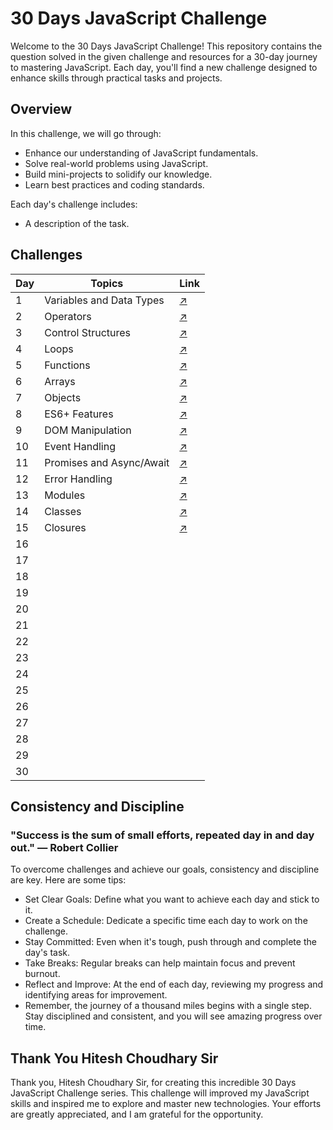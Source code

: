 # 30 Days JavaScript Challenge

Welcome to the 30 Days JavaScript Challenge! This repository contains the question solved in the given challenge and resources for a 30-day journey to mastering JavaScript. Each day, you'll find a new challenge designed to enhance skills through practical tasks and projects.

## Overview

In this challenge, we will go through:
- Enhance our understanding of JavaScript fundamentals.
- Solve real-world problems using JavaScript.
- Build mini-projects to solidify our knowledge.
- Learn best practices and coding standards.

Each day's challenge includes:
- A description of the task.

## Challenges

| Day   | Topics                  | Link                                                                                                                                    |
| ---   | ----------------------- |  --------------------------------                                                                                                       |
| 1     | Variables and Data Types|  [↗️](https://github.com/Mohit-Kucheriya/30Days_JavaScript_Challenge_/blob/2d4d47981bcf68317830a513bb433d34e0f47229/Day1/script.js)    |
| 2     | Operators               |  [↗️](https://github.com/Mohit-Kucheriya/30Days_JavaScript_Challenge_/blob/4a5d520b35bb6cfacb9cbb175bb707ff0cb197b0/Day2/script.js)    |  
| 3     | Control Structures      |  [↗️](https://github.com/Mohit-Kucheriya/30Days_JavaScript_Challenge_/blob/4a5d520b35bb6cfacb9cbb175bb707ff0cb197b0/Day3/script.js)    |
| 4     | Loops                   |  [↗️](https://github.com/Mohit-Kucheriya/30Days_JavaScript_Challenge_/blob/4a5d520b35bb6cfacb9cbb175bb707ff0cb197b0/Day4/script.js)    |
| 5     | Functions               |  [↗️](https://github.com/Mohit-Kucheriya/30Days_JavaScript_Challenge_/blob/4a5d520b35bb6cfacb9cbb175bb707ff0cb197b0/Day5/script.js)    |
| 6     | Arrays                  |  [↗️](https://github.com/Mohit-Kucheriya/30Days_JavaScript_Challenge_/blob/4a5d520b35bb6cfacb9cbb175bb707ff0cb197b0/Day6/script.js)    |
| 7     | Objects                 |  [↗️](https://github.com/Mohit-Kucheriya/30Days_JavaScript_Challenge_/blob/4a5d520b35bb6cfacb9cbb175bb707ff0cb197b0/Day7/script.js)    |
| 8     | ES6+ Features           |  [↗️](https://github.com/Mohit-Kucheriya/30Days_JavaScript_Challenge_/blob/4a5d520b35bb6cfacb9cbb175bb707ff0cb197b0/Day8/script.js)    |
| 9     | DOM Manipulation        |  [↗️](https://github.com/Mohit-Kucheriya/30Days_JavaScript_Challenge_/blob/72f32a360972796be98ed940ebdb0a85d593e404/Day9/script.js)    |
| 10    | Event Handling          |  [↗️](https://github.com/Mohit-Kucheriya/30Days_JavaScript_Challenge_/blob/790bb067171900abd0492a38b1fbb61c1ca775c8/Day10/script.js)   |
| 11    | Promises and Async/Await|  [↗️](https://github.com/Mohit-Kucheriya/30Days_JavaScript_Challenge_/blob/b69ba9652e352e44b1c4a3e0744cc62366ebaf5b/Day11/script.js)   |
| 12    | Error Handling          |  [↗️](https://github.com/Mohit-Kucheriya/30Days_JavaScript_Challenge_/blob/45a7d277dd2f575c8e3032b4a01292fb088a9b58/Day12/script.js)   |
| 13    | Modules                 |  [↗️](https://github.com/Mohit-Kucheriya/30Days_JavaScript_Challenge_/blob/285fea908dd94e835405ce9a5be805515fea832e/Day13/script1.js)  |
| 14    | Classes                 |  [↗️](https://github.com/Mohit-Kucheriya/30Days_JavaScript_Challenge_/blob/0bbf913f7fba60cd65d6ee9ec2b350afc29f19d2/Day14/script.js)   |
| 15    | Closures                |  [↗️](https://github.com/Mohit-Kucheriya/30Days_JavaScript_Challenge_/blob/19eb77207c3d83753bf07e2d6ed58b845ec8f852/Day15/script.js)   |
| 16    |                         |                                    |
| 17    |                         |                                    |
| 18    |                         |                                    |
| 19    |                         |                                    |
| 20    |                         |                                    |
| 21    |                         |                                    |
| 22    |                         |                                    |
| 23    |                         |                                    |
| 24    |                         |                                    |
| 25    |                         |                                    |
| 26    |                         |                                    |
| 27    |                         |                                    |
| 28    |                         |                                    |
| 29    |                         |                                    |
| 30    |                         |                                    |


## Consistency and Discipline
### "Success is the sum of small efforts, repeated day in and day out." — Robert Collier

To overcome challenges and achieve our goals, consistency and discipline are key. Here are some tips:

- Set Clear Goals: Define what you want to achieve each day and stick to it.
- Create a Schedule: Dedicate a specific time each day to work on the challenge.
- Stay Committed: Even when it's tough, push through and complete the day's task.
- Take Breaks: Regular breaks can help maintain focus and prevent burnout.
- Reflect and Improve: At the end of each day, reviewing my progress and identifying areas for improvement.
- Remember, the journey of a thousand miles begins with a single step. Stay disciplined and consistent, and you will see amazing progress over time.


## Thank You Hitesh Choudhary Sir

Thank you, Hitesh Choudhary Sir, for creating this incredible 30 Days JavaScript Challenge series. This challenge will improved my JavaScript skills and inspired me to explore and master new technologies. Your efforts are greatly appreciated, and I am grateful for the opportunity.

